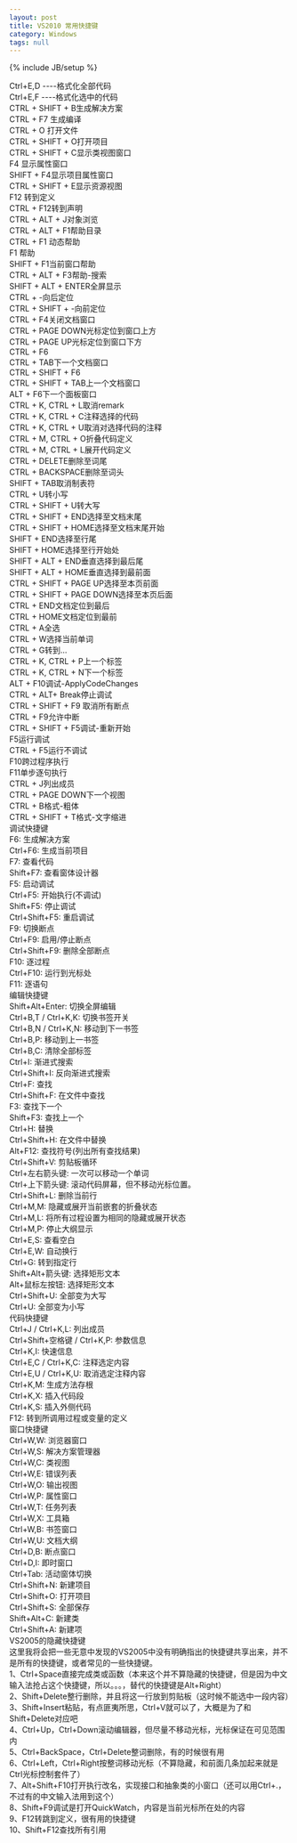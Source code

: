 ```yaml
---
layout: post
title: VS2010 常用快捷键
category: Windows
tags: null
---
```

{% include JB/setup %}
<div></div>  
<div>Ctrl+E,D ----格式化全部代码</div>  
<div>Ctrl+E,F ----格式化选中的代码</div>  
<div>CTRL + SHIFT + B生成解决方案</div>  
<div>CTRL + F7 生成编译</div>  
<div>CTRL + O 打开文件</div>  
<div>CTRL + SHIFT + O打开项目</div>  
<div>CTRL + SHIFT + C显示类视图窗口</div>  
<div>F4 显示属性窗口</div>  
<div>SHIFT + F4显示项目属性窗口</div>  
<div>CTRL + SHIFT + E显示资源视图</div>  
<div>F12 转到定义</div>  
<div>CTRL + F12转到声明</div>  
<div>CTRL + ALT + J对象浏览</div>  
<div>CTRL + ALT + F1帮助目录</div>  
<div>CTRL + F1 动态帮助</div>  
<div>F1 帮助</div>  
<div>SHIFT + F1当前窗口帮助</div>  
<div>CTRL + ALT + F3帮助-搜索</div>  
<div>SHIFT + ALT + ENTER全屏显示</div>  
<div>CTRL + -向后定位</div>  
<div>CTRL + SHIFT + -向前定位</div>  
<div>CTRL + F4关闭文档窗口</div>  
<div>CTRL + PAGE DOWN光标定位到窗口上方</div>  
<div>CTRL + PAGE UP光标定位到窗口下方</div>  
<div>CTRL + F6</div>  
<div>CTRL + TAB下一个文档窗口</div>  
<div>CTRL + SHIFT + F6</div>  
<div>CTRL + SHIFT + TAB上一个文档窗口</div>  
<div>ALT + F6下一个面板窗口</div>  
<div>CTRL + K, CTRL + L取消remark</div>  
<div>CTRL + K, CTRL + C注释选择的代码</div>  
<div>CTRL + K, CTRL + U取消对选择代码的注释</div>  
<div>CTRL + M, CTRL + O折叠代码定义</div>  
<div>CTRL + M, CTRL + L展开代码定义</div>  
<div>CTRL + DELETE删除至词尾</div>  
<div>CTRL + BACKSPACE删除至词头</div>  
<div>SHIFT + TAB取消制表符</div>  
<div>CTRL + U转小写</div>  
<div>CTRL + SHIFT + U转大写</div>  
<div>CTRL + SHIFT + END选择至文档末尾</div>  
<div>CTRL + SHIFT + HOME选择至文档末尾开始</div>  
<div>SHIFT + END选择至行尾</div>  
<div>SHIFT + HOME选择至行开始处</div>  
<div>SHIFT + ALT + END垂直选择到最后尾</div>  
<div>SHIFT + ALT + HOME垂直选择到最前面</div>  
<div>CTRL + SHIFT + PAGE UP选择至本页前面</div>  
<div>CTRL + SHIFT + PAGE DOWN选择至本页后面</div>  
<div>CTRL + END文档定位到最后</div>  
<div>CTRL + HOME文档定位到最前</div>  
<div>CTRL + A全选</div>  
<div>CTRL + W选择当前单词</div>  
<div>CTRL + G转到…</div>  
<div>CTRL + K, CTRL + P上一个标签</div>  
<div>CTRL + K, CTRL + N下一个标签</div>  
<div>ALT + F10调试-ApplyCodeChanges</div>  
<div>CTRL + ALT+ Break停止调试</div>  
<div>CTRL + SHIFT + F9 取消所有断点</div>  
<div>CTRL + F9允许中断</div>  
<div>CTRL + SHIFT + F5调试-重新开始</div>  
<div>F5运行调试</div>  
<div>CTRL + F5运行不调试</div>  
<div>F10跨过程序执行</div>  
<div>F11单步逐句执行</div>  
<div>CTRL + J列出成员</div>  
<div>CTRL + PAGE DOWN下一个视图</div>  
<div>CTRL + B格式-粗体</div>  
<div>CTRL + SHIFT + T格式-文字缩进</div>  
<div>调试快捷键</div>  
<div>F6: 生成解决方案</div>  
<div>Ctrl+F6: 生成当前项目</div>  
<div>F7: 查看代码</div>  
<div>Shift+F7: 查看窗体设计器</div>  
<div>F5: 启动调试</div>  
<div>Ctrl+F5: 开始执行(不调试)</div>  
<div>Shift+F5: 停止调试</div>  
<div>Ctrl+Shift+F5: 重启调试</div>  
<div>F9: 切换断点</div>  
<div>Ctrl+F9: 启用/停止断点</div>  
<div>Ctrl+Shift+F9: 删除全部断点</div>  
<div>F10: 逐过程</div>  
<div>Ctrl+F10: 运行到光标处</div>  
<div>F11: 逐语句</div>  
<div>编辑快捷键</div>  
<div>Shift+Alt+Enter: 切换全屏编辑</div>  
<div>Ctrl+B,T / Ctrl+K,K: 切换书签开关</div>  
<div>Ctrl+B,N / Ctrl+K,N: 移动到下一书签</div>  
<div>Ctrl+B,P: 移动到上一书签</div>  
<div>Ctrl+B,C: 清除全部标签</div>  
<div>Ctrl+I: 渐进式搜索</div>  
<div>Ctrl+Shift+I: 反向渐进式搜索</div>  
<div>Ctrl+F: 查找</div>  
<div>Ctrl+Shift+F: 在文件中查找</div>  
<div>F3: 查找下一个</div>  
<div>Shift+F3: 查找上一个</div>  
<div>Ctrl+H: 替换</div>  
<div>Ctrl+Shift+H: 在文件中替换</div>  
<div>Alt+F12: 查找符号(列出所有查找结果)</div>  
<div>Ctrl+Shift+V: 剪贴板循环</div>  
<div>Ctrl+左右箭头键: 一次可以移动一个单词</div>  
<div>Ctrl+上下箭头键: 滚动代码屏幕，但不移动光标位置。</div>  
<div>Ctrl+Shift+L: 删除当前行</div>  
<div>Ctrl+M,M: 隐藏或展开当前嵌套的折叠状态</div>  
<div>Ctrl+M,L: 将所有过程设置为相同的隐藏或展开状态</div>  
<div>Ctrl+M,P: 停止大纲显示</div>  
<div>Ctrl+E,S: 查看空白</div>  
<div>Ctrl+E,W: 自动换行</div>  
<div>Ctrl+G: 转到指定行</div>  
<div>Shift+Alt+箭头键: 选择矩形文本</div>  
<div>Alt+鼠标左按钮: 选择矩形文本</div>  
<div>Ctrl+Shift+U: 全部变为大写</div>  
<div>Ctrl+U: 全部变为小写</div>  
<div>代码快捷键</div>  
<div>Ctrl+J / Ctrl+K,L: 列出成员</div>  
<div>Ctrl+Shift+空格键 / Ctrl+K,P: 参数信息</div>  
<div>Ctrl+K,I: 快速信息</div>  
<div>Ctrl+E,C / Ctrl+K,C: 注释选定内容</div>  
<div>Ctrl+E,U / Ctrl+K,U: 取消选定注释内容</div>  
<div>Ctrl+K,M: 生成方法存根</div>  
<div>Ctrl+K,X: 插入代码段</div>  
<div>Ctrl+K,S: 插入外侧代码</div>  
<div>F12: 转到所调用过程或变量的定义</div>  
<div>窗口快捷键</div>  
<div>Ctrl+W,W: 浏览器窗口</div>  
<div>Ctrl+W,S: 解决方案管理器</div>  
<div>Ctrl+W,C: 类视图</div>  
<div>Ctrl+W,E: 错误列表</div>  
<div>Ctrl+W,O: 输出视图</div>  
<div>Ctrl+W,P: 属性窗口</div>  
<div>Ctrl+W,T: 任务列表</div>  
<div>Ctrl+W,X: 工具箱</div>  
<div>Ctrl+W,B: 书签窗口</div>  
<div>Ctrl+W,U: 文档大纲</div>  
<div>Ctrl+D,B: 断点窗口</div>  
<div>Ctrl+D,I: 即时窗口</div>  
<div>Ctrl+Tab: 活动窗体切换</div>  
<div>Ctrl+Shift+N: 新建项目</div>  
<div>Ctrl+Shift+O: 打开项目</div>  
<div>Ctrl+Shift+S: 全部保存</div>  
<div>Shift+Alt+C: 新建类</div>  
<div>Ctrl+Shift+A: 新建项</div>  
<div>VS2005的隐藏快捷键</div>  
<div>这里我将会把一些无意中发现的VS2005中没有明确指出的快捷键共享出来，并不是所有的快捷键，或者常见的一些快捷键。</div>  
<div>1、Ctrl+Space直接完成类或函数（本来这个并不算隐藏的快捷键，但是因为中文输入法抢占这个快捷键，所以。。。，替代的快捷键是Alt+Right）</div>  
<div>2、Shift+Delete整行删除，并且将这一行放到剪贴板（这时候不能选中一段内容）</div>  
<div>3、Shift+Insert粘贴，有点匪夷所思，Ctrl+V就可以了，大概是为了和Shift+Delete对应吧</div>  
<div>4、Ctrl+Up，Ctrl+Down滚动编辑器，但尽量不移动光标，光标保证在可见范围内</div>  
<div>5、Ctrl+BackSpace，Ctrl+Delete整词删除，有的时候很有用</div>  
<div>6、Ctrl+Left，Ctrl+Right按整词移动光标（不算隐藏，和前面几条加起来就是Ctrl光标控制套件了）</div>  
<div>7、Alt+Shift+F10打开执行改名，实现接口和抽象类的小窗口（还可以用Ctrl+.，不过有的中文输入法用到这个）</div>  
<div>8、Shift+F9调试是打开QuickWatch，内容是当前光标所在处的内容</div>  
<div>9、F12转跳到定义，很有用的快捷键</div>  
<div>10、Shift+F12查找所有引用</div>